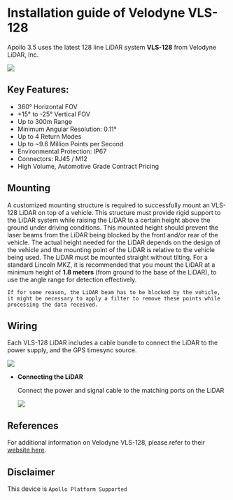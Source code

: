 # Installation guide of Velodyne VLS-128

Apollo 3.5 uses the latest 128 line LiDAR system **VLS-128** from Velodyne LiDAR, Inc.

![](images/VLS_128.png)

## Key Features:

- 360° Horizontal FOV
- +15° to -25° Vertical FOV
- Up to 300m Range
- Minimum Angular Resolution: 0.11°
- Up to 4 Return Modes
- Up to ~9.6 Million Points per Second
- Environmental Protection: IP67
- Connectors: RJ45 / M12
- High Volume, Automotive Grade Contract Pricing


## Mounting

A customized mounting structure is required to successfully mount an VLS-128 LiDAR on top of a vehicle. This structure must provide rigid support to the LiDAR system while raising the LiDAR to a certain height above the ground under driving conditions. This mounted height should prevent the laser beams from the LiDAR being blocked by the front and/or rear of the vehicle. The actual height needed for the LiDAR depends on the design of the vehicle and the mounting point of the LiDAR is relative to the vehicle being used. The LiDAR must be mounted straight without tilting. 
For a standard Lincoln MKZ, it is recommended that you mount the LiDAR at a minimum height of **1.8 meters** (from ground to the base of the LiDAR), to use the angle range for detection effectively.

```
If for some reason, the LiDAR beam has to be blocked by the vehicle, it might be necessary to apply a filter to remove these points while processing the data received.
```

## Wiring

Each VLS-128 LiDAR includes a cable bundle to connect the LiDAR to the power supply, and the GPS timesync source.

![](images/power_cable.jpg)

* **Connecting the LiDAR**

   Connect the power and signal cable to the matching ports on the LiDAR

   ![](images/Connectors.jpg)

## References

For additional information on Velodyne VLS-128, please refer to their 
[website here](https://velodynelidar.com/vls-128.html).

## Disclaimer

This device is `Apollo Platform Supported`
      
